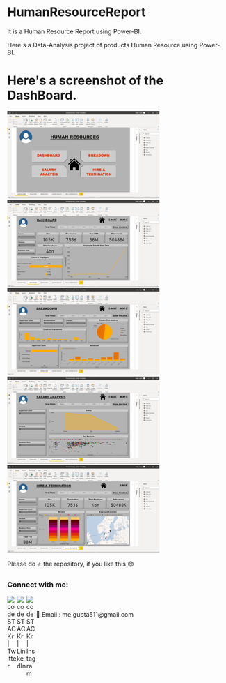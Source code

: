 # HumanResourceReport
It is a Human Resource Report using Power-BI.

Here's a Data-Analysis project of products Human Resource using Power-BI.


# Here's a screenshot of the DashBoard.
<img src="https://github.com/abhi-511/HumanResourceReport/blob/main/SS/LandingPage.png" alt="alt text" height=200 width="350"/>       <img src="https://github.com/abhi-511/HumanResourceReport/blob/main/SS/Dashboard.png" alt="alt text" height=200 width="350"/>       <img src="https://github.com/abhi-511/HumanResourceReport/blob/main/SS/Breakdown.png" alt="alt text" height=200 width="350"/>       <img src="https://github.com/abhi-511/HumanResourceReport/blob/main/SS/SalaryAnalysis.png" alt="alt text" height=200 width="350"/>       <img src="https://github.com/abhi-511/HumanResourceReport/blob/main/SS/H&T.png" alt="alt text" height=200 width="350"/>

Please do ⭐ the repository, if you like this.😊


### Connect with me:


[<img align="left" alt="codeSTACKr | Twitter" width="22px" src="https://cdn.jsdelivr.net/npm/simple-icons@v3/icons/twitter.svg" />][twitter]
[<img align="left" alt="codeSTACKr | LinkedIn" width="22px" src="https://cdn.jsdelivr.net/npm/simple-icons@v3/icons/linkedin.svg" />][linkedin]
[<img align="left" alt="codeSTACKr | Instagram" width="22px" src="https://cdn.jsdelivr.net/npm/simple-icons@v3/icons/instagram.svg" />][instagram]

<br />

<br />
 📧 Email : me.gupta511@gmail.com




[twitter]: https://twitter.com/Abhijit89577918
[instagram]: https://www.instagram.com/_abhijit_gupta_/
[linkedin]: https://www.linkedin.com/in/abhijit-gupta-764a96209/
